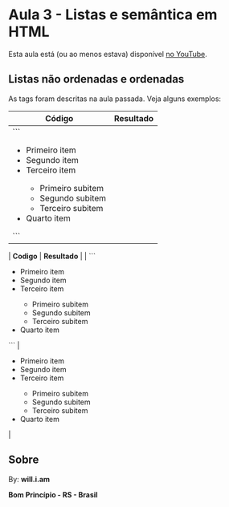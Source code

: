 # Aula 3 - Listas e semântica em HTML

Esta aula está (ou ao menos estava) disponível [no YouTube](https://www.youtube.com/watch?v=ExlIVyYVw04).

## Listas não ordenadas e ordenadas

As tags foram descritas na aula passada. Veja alguns exemplos:

<table>
            <thead>
                <tr>
                    <th>Código</th>
                    <th>Resultado</th>
                </tr>
            </thead>
            <tbody>
                <tr>
                    <td>
                        ```<ul>
                            <li>Primeiro item</li>
                            <li>Segundo item</li>
                            <li>Terceiro item</li>
                            <ul>
                                <li>Primeiro subitem</li>
                                <li>Segundo subitem</li>
                                <li>Terceiro subitem</li>
                            </ul>
                            <li>Quarto item</li>
                        </ul>```
                    </td>
                </tr>
            </tbody>
        </table>


| **Codigo** | **Resultado** |
| ```
<ul>
    <li>Primeiro item</li>
    <li>Segundo item</li>
    <li>Terceiro item</li>
    <ul>
        <li>Primeiro subitem</li>
        <li>Segundo subitem</li>
        <li>Terceiro subitem</li>
    </ul>
    <li>Quarto item</li>
</ul>
``` | <ul>
    <li>Primeiro item</li>
    <li>Segundo item</li>
    <li>Terceiro item</li>
    <ul>
        <li>Primeiro subitem</li>
        <li>Segundo subitem</li>
        <li>Terceiro subitem</li>
    </ul>
    <li>Quarto item</li>
</ul> | 

## Sobre

By: **will.i.am**

**Bom Princípio - RS - Brasil**
